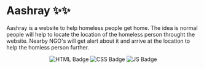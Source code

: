 # Aashray ✨✨

Aashray is a website to help homeless people get home. The idea is normal people will help to locate the location of the homeless person throught the website. Nearby NGO's will get alert about it and arrive at the location to help the homless person further.
</br>

<p align="center">
  <img src="https://img.shields.io/badge/HTML-orange" alt="HTML Badge">
  <img src="https://img.shields.io/badge/CSS-blue" alt="CSS Badge">
  <img src="https://img.shields.io/badge/JS-yellow" alt="JS Badge">
</p>

    



